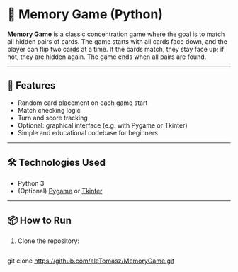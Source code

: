 # 🧠 Memory Game (Python)

**Memory Game** is a classic concentration game where the goal is to match all hidden pairs of cards. The game starts with all cards face down, and the player can flip two cards at a time. If the cards match, they stay face up; if not, they are hidden again. The game ends when all pairs are found.

---

## 🚀 Features

- Random card placement on each game start
- Match checking logic
- Turn and score tracking
- Optional: graphical interface (e.g. with Pygame or Tkinter)
- Simple and educational codebase for beginners

---

## 🛠️ Technologies Used

- Python 3
- (Optional) [Pygame](https://www.pygame.org/) or [Tkinter](https://docs.python.org/3/library/tkinter.html)

---

## 📦 How to Run

1. Clone the repository:
   ```bash
git clone https://github.com/aleTomasz/MemoryGame.git
